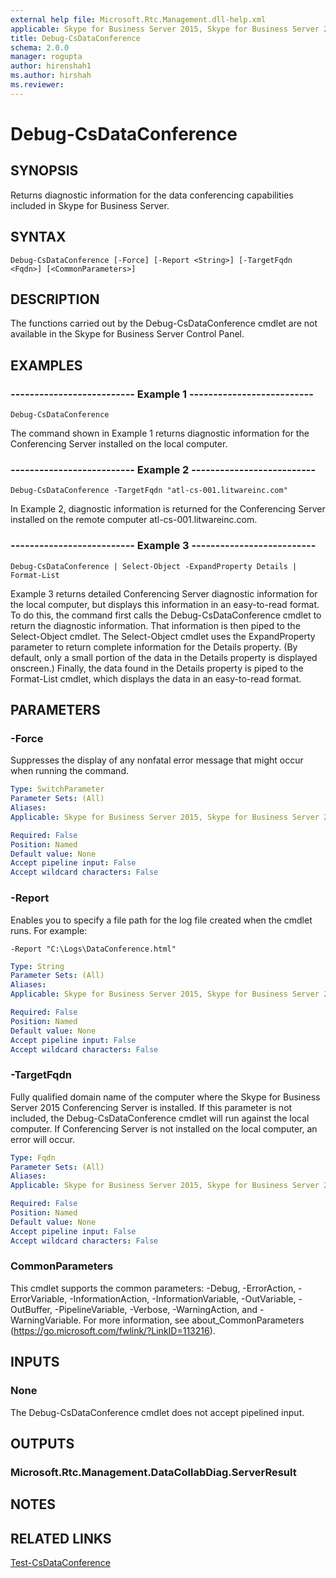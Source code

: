```yaml
---
external help file: Microsoft.Rtc.Management.dll-help.xml
applicable: Skype for Business Server 2015, Skype for Business Server 2019
title: Debug-CsDataConference
schema: 2.0.0
manager: rogupta
author: hirenshah1
ms.author: hirshah
ms.reviewer:
---
```


# Debug-CsDataConference

## SYNOPSIS
Returns diagnostic information for the data conferencing capabilities included in Skype for Business Server.

## SYNTAX

```
Debug-CsDataConference [-Force] [-Report <String>] [-TargetFqdn <Fqdn>] [<CommonParameters>]
```

## DESCRIPTION
The functions carried out by the Debug-CsDataConference cmdlet are not available in the Skype for Business Server Control Panel.

## EXAMPLES

### -------------------------- Example 1 --------------------------
```
Debug-CsDataConference
```

The command shown in Example 1 returns diagnostic information for the Conferencing Server installed on the local computer.

### -------------------------- Example 2 --------------------------
```
Debug-CsDataConference -TargetFqdn "atl-cs-001.litwareinc.com"
```

In Example 2, diagnostic information is returned for the Conferencing Server installed on the remote computer atl-cs-001.litwareinc.com.

### -------------------------- Example 3 --------------------------
```
Debug-CsDataConference | Select-Object -ExpandProperty Details | Format-List
```

Example 3 returns detailed Conferencing Server diagnostic information for the local computer, but displays this information in an easy-to-read format.
To do this, the command first calls the Debug-CsDataConference cmdlet to return the diagnostic information.
That information is then piped to the Select-Object cmdlet.
The Select-Object cmdlet uses the ExpandProperty parameter to return complete information for the Details property.
(By default, only a small portion of the data in the Details property is displayed onscreen.) Finally, the data found in the Details property is piped to the Format-List cmdlet, which displays the data in an easy-to-read format.


## PARAMETERS

### -Force
Suppresses the display of any nonfatal error message that might occur when running the command.

```yaml
Type: SwitchParameter
Parameter Sets: (All)
Aliases: 
Applicable: Skype for Business Server 2015, Skype for Business Server 2019

Required: False
Position: Named
Default value: None
Accept pipeline input: False
Accept wildcard characters: False
```

### -Report
Enables you to specify a file path for the log file created when the cmdlet runs.
For example: 

`-Report "C:\Logs\DataConference.html"`

```yaml
Type: String
Parameter Sets: (All)
Aliases: 
Applicable: Skype for Business Server 2015, Skype for Business Server 2019

Required: False
Position: Named
Default value: None
Accept pipeline input: False
Accept wildcard characters: False
```

### -TargetFqdn
Fully qualified domain name of the computer where the Skype for Business Server 2015 Conferencing Server is installed.
If this parameter is not included, the Debug-CsDataConference cmdlet will run against the local computer.
If Conferencing Server is not installed on the local computer, an error will occur.

```yaml
Type: Fqdn
Parameter Sets: (All)
Aliases: 
Applicable: Skype for Business Server 2015, Skype for Business Server 2019

Required: False
Position: Named
Default value: None
Accept pipeline input: False
Accept wildcard characters: False
```

### CommonParameters
This cmdlet supports the common parameters: -Debug, -ErrorAction, -ErrorVariable, -InformationAction, -InformationVariable, -OutVariable, -OutBuffer, -PipelineVariable, -Verbose, -WarningAction, and -WarningVariable. For more information, see about_CommonParameters (https://go.microsoft.com/fwlink/?LinkID=113216).

## INPUTS

### None
The Debug-CsDataConference cmdlet does not accept pipelined input.

## OUTPUTS

### Microsoft.Rtc.Management.DataCollabDiag.ServerResult

## NOTES

## RELATED LINKS

[Test-CsDataConference](Test-CsDataConference.md)

